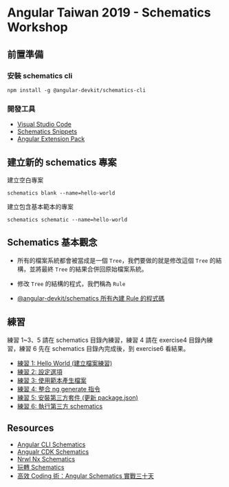 # Angular Taiwan 2019 - Schematics Workshop

## 前置準備

### 安裝 schematics cli

```shell
npm install -g @angular-devkit/schematics-cli
```

### 開發工具

- [Visual Studio Code](https://code.visualstudio.com/)
- [Schematics Snippets](https://marketplace.visualstudio.com/items?itemName=MikeHuang.vscode-schematics-snippets)
- [Angular Extension Pack](https://marketplace.visualstudio.com/items?itemName=doggy8088.angular-extension-pack)

## 建立新的 schematics 專案

建立空白專案

```shell
schematics blank --name=hello-world
```

建立包含基本範本的專案

```shell
schematics schematic --name=hello-world
```

## Schematics 基本觀念

- 所有的檔案系統都會被當成是一個 `Tree`，我們要做的就是修改這個 `Tree` 的結構，並將最終 `Tree` 的結果合併回原始檔案系統。

- 修改 `Tree` 的結構的程式，我們稱為 `Rule`

- [@angular-devkit/schematics 所有內建 Rule 的程式碼](https://github.com/angular/angular-devkit-schematics-builds/tree/master/src/rules)

## 練習

練習 1~3、5 請在 schematics 目錄內練習，練習 4 請在 exercise4 目錄內練習，練習 6 先在 schematics 目錄內完成後，到 exercise6 看結果。

- [練習 1: Hello World (建立檔案練習)](schematics/src/hello-world/README.md)
- [練習 2: 設定選項](schematics/src/exercise-2/README.md)
- [練習 3: 使用範本產生檔案](schematics/src/exercise-3/README.md)
- [練習 4: 整合 ng generate 指令](exercise4/README.md)
- [練習 5: 安裝第三方套件 (更新 package.json)](schematics/src/exercise-5/README.md)
- [練習 6: 執行第三方 schematics](schematics/src/exercise-6/README.md)

## Resources

- [Angular CLI Schematics](https://github.com/angular/angular-cli/tree/master/packages/schematics/angular)
- [Angualr CDK Schematics](https://github.com/angular/components/tree/master/src/cdk/schematics)
- [Nrwl Nx Schematics](https://github.com/nrwl/nx/tree/master/packages)
- [玩轉 Schematics](https://www.slideshare.net/ssuser35b57e/playing-schematics-modern-web-2018)
- [高效 Coding 術：Angular Schematics 實戰三十天](https://ithelp.ithome.com.tw/users/20090728/ironman/2149)
